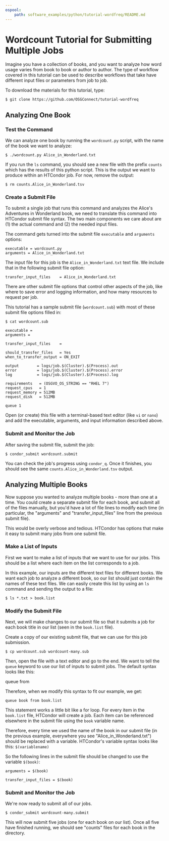 ```yaml
---
ospool:
    path: software_examples/python/tutorial-wordfreq/README.md
---
```


# Wordcount Tutorial for Submitting Multiple Jobs

Imagine you have a collection of books, and you want to analyze how word
usage varies from book to book or author to author. The type of workflow covered in this tutorial can be used to describe workflows that take have different input files or parameters from job to job.

To download the materials for this tutorial, type:

	$ git clone https://github.com/OSGConnect/tutorial-wordfreq

## Analyzing One Book

### Test the Command

We can analyze one book by running the `wordcount.py` script, with the 
name of the book we want to analyze: 

	$ ./wordcount.py Alice_in_Wonderland.txt 

If you run the `ls` command, you should see a new file with the prefix `counts`
which has the results of this python script. This is the output we want to 
produce within an HTCondor job. For now, remove the output: 

	$ rm counts.Alice_in_Wonderland.tsv

### Create a Submit File

To submit a single job that runs this command and analyzes the 
Alice's Adventures in Wonderland book, we need to translate this command 
into HTCondor submit file syntax. The two main components we care about 
are (1) the actual command and (2) the needed input files. 

The command gets turned into the submit file `executable` and `arguments` options: 

	executable = wordcount.py
	arguments = Alice_in_Wonderland.txt	

The input file for this job is the `Alice_in_Wonderland.txt` 
text file. We include that in the following submit file option: 

	transfer_input_files    = Alice_in_Wonderland.txt

There are other submit file options that control other aspects of the job, like 
where to save error and logging information, and how many resources to request per 
job. 

This tutorial has a sample submit file (`wordcount.sub`) with most of these submit file options filled in: 

	$ cat wordcount.sub

	executable = 
	arguments = 

	transfer_input_files    = 
	
	should_transfer_files   = Yes
	when_to_transfer_output = ON_EXIT

	output        = logs/job.$(Cluster).$(Process).out
	error         = logs/job.$(Cluster).$(Process).error
	log           = logs/job.$(Cluster).$(Process).log

	requirements   = (OSGVO_OS_STRING == "RHEL 7")
	request_cpus   = 1
	request_memory = 512MB
	request_disk   = 512MB

	queue 1     

Open (or create) this file with a terminal-based text editor (like `vi` or `nano`) and 
add the executable, arguments, and input information described above. 

### Submit and Monitor the Job

After saving the submit file, submit the job: 

	$ condor_submit wordcount.submit

You can check the job's progress using `condor_q`. Once it finishes, you should 
see the same `counts.Alice_in_Wonderland.tsv` output. 

## Analyzing Multiple Books

Now suppose you wanted to analyze multiple books - more than one at a time. 
You could create a separate submit file for each book, and submit all of the
files manually, but you'd have a lot of file lines to modify each time
(in particular, the "arguments" and "transfer_input_files" line from the 
previous submit file). 

This would be overly verbose and tedious. HTCondor has options that make it easy to 
submit many jobs from one submit file. 

### Make a List of Inputs

First we want to make a list of inputs that we want to use for our jobs. This 
should be a list where each item on the list corresponds to a job. 

In this example, our inputs are the different text files for different books. We 
want each job to analyze a different book, so our list should just contain the 
names of these text files. We can easily create this list by using an `ls` command and 
sending the output to a file: 

	$ ls *.txt > book.list 

### Modify the Submit File

Next, we will make changes to our submit file so that it submits a job for 
each book title in our list (seen in the `book.list` file). 

Create a copy of our existing submit file, that we can use for this job submission. 

	$ cp wordcount.sub wordcount-many.sub

Then, open the file with a text editor and go to the end. We want to tell the 
`queue` keyword to use our list of inputs to submit jobs. The default syntax looks like this: 

 queue <item> from <list> 
 
 Therefore, when we modify this syntax to fit our example, we get: 

	queue book from book.list 

This statement works a little bit like a for loop. For every item in the `book.list` 
file, HTCondor will create a job. Each item can be referenced elsewhere in the submit 
file using the `book` variable name. 

Therefore, every time we used the name of the book in our submit file (in the previous example, 
everywhere you see "Alice_in_Wonderland.txt") should be 
replaced with a variable. HTCondor's variable syntax looks like this: `$(variablename)`

So the following lines in the submit file should be changed to use the variable `$(book)`: 

	arguments = $(book)

	transfer_input_files = $(book)

### Submit and Monitor the Job

We're now ready to submit all of our jobs. 

	$ condor_submit wordcount-many.submit

This will now submit five jobs (one for each book on our list). Once all five 
have finished running, we should see "counts" files for each book in the directory. 
